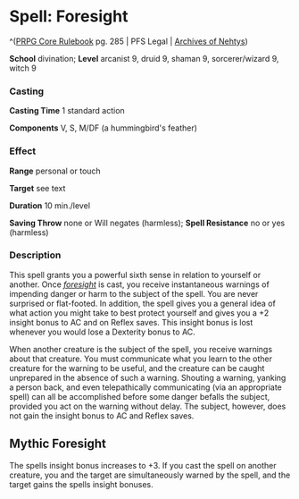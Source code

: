 # Spell: Foresight

^([PRPG Core Rulebook][ss-foresight] pg. 285 | PFS Legal | [Archives of Nehtys][sn-foresight])

**School** divination; **Level** arcanist 9, druid 9, shaman 9, sorcerer/wizard 9, witch 9

### Casting

**Casting Time** 1 standard action  

**Components** V, S, M/DF (a hummingbird's feather)

### Effect

**Range** personal or touch  

**Target** see text  

**Duration** 10 min./level  

**Saving Throw** none or Will negates (harmless); **Spell Resistance** no or yes (harmless)

### Description

This spell grants you a powerful sixth sense in relation to yourself or another. Once _[foresight]_ is cast, you receive instantaneous warnings of impending danger or harm to the subject of the spell. You are never surprised or flat-footed. In addition, the spell gives you a general idea of what action you might take to best protect yourself and gives you a +2 insight bonus to AC and on Reflex saves. This insight bonus is lost whenever you would lose a Dexterity bonus to AC.  

When another creature is the subject of the spell, you receive warnings about that creature. You must communicate what you learn to the other creature for the warning to be useful, and the creature can be caught unprepared in the absence of such a warning. Shouting a warning, yanking a person back, and even telepathically communicating (via an appropriate spell) can all be accomplished before some danger befalls the subject, provided you act on the warning without delay. The subject, however, does not gain the insight bonus to AC and Reflex saves.

## Mythic Foresight

The spells insight bonus increases to +3. If you cast the spell on another creature, you and the target are simultaneously warned by the spell, and the target gains the spells insight bonuses.

[ss-foresight]: http://paizo.com/pathfinderRPG/v57
[sn-foresight]: http://www.archivesofnethys.com/SpellDisplay.aspx?ItemName=Foresight
[foresight]: http://www.archivesofnethys.com/SpellDisplay.aspx?ItemName=foresight